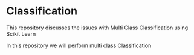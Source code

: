 # Classification
This repository discusses the issues with Multi Class Classification using Scikit Learn

In this repository we will perform multi class Classification
